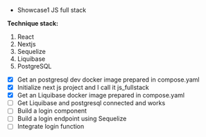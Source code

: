 - Showcase1 JS full stack

**Technique stack:**
1. React
2. Nextjs
3. Sequelize
4. Liquibase
5. PostgreSQL

- [x] Get an postgresql dev docker image prepared in compose.yaml
- [X] Initialize next js project and I call it js_fullstack
- [x] Get an Liquibase docker image prepared in compose.yaml
- [ ] Get Liquibase and postgresql connected and works
- [ ] Build a login component
- [ ] Build a login endpoint using Sequelize
- [ ] Integrate login function